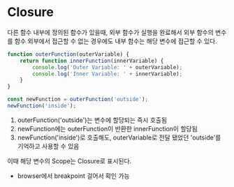 # Closure

다른 함수 내부에 정의된 함수가 있을때, 외부 함수가 실행을 완료해서 외부 함수의 변수를 함수 외부에서 접근할 수 없는 경우에도 내부 함수는 해당 변수에 접근할 수 있다.

```javascript
function outerFunction(outerVariable) {
    return function innerFunction(innerVariable) {
        console.log('Outer Variable: ' + outerVariable);
        console.log('Inner Variable: ' + innerVariable);
    }
}

const newFunction = outerFunction('outside');
newFunction('inside');
```

1. outerFunction('outside')는 변수에 할당되는 즉시 호출됨
2. newFunction에는 outerFunction이 반환한 innerFunction이 할당됨
3. newFunction('inside')로 호출해도, outerVariable로 전달 됐었던 'outside'를 기억하고 사용할 수 있음

이때 해당 변수의 Scope는 Closure로 표시된다.
- browser에서 breakpoint 걸어서 확인 가능

